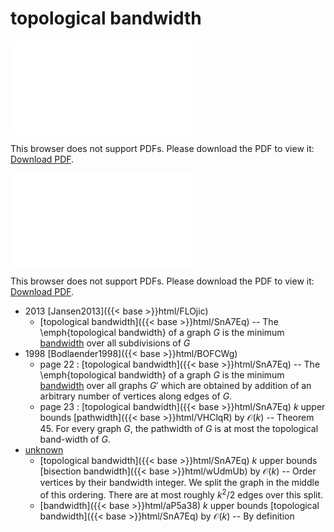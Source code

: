 # topological bandwidth




<object data="../local_SnA7Eq.pdf" type="application/pdf" width="100%" height="480px"><embed src="../local_SnA7Eq.pdf"><p>This browser does not support PDFs. Please download the PDF to view it: <a href="../local_SnA7Eq.pdf">Download PDF</a>.</p></embed></object>


<object data="../inclusions_SnA7Eq.pdf" type="application/pdf" width="100%" height="480px"><embed src="../inclusions_SnA7Eq.pdf"><p>This browser does not support PDFs. Please download the PDF to view it: <a href="../inclusions_SnA7Eq.pdf">Download PDF</a>.</p></embed></object>

* 2013 [Jansen2013]({{< base >}}html/FLOjic)
    * [topological bandwidth]({{< base >}}html/SnA7Eq) -- The \emph{topological bandwidth} of a graph $G$ is the minimum [bandwidth](../aP5a38) over all subdivisions of $G$
* 1998 [Bodlaender1998]({{< base >}}html/BOFCWg)
    * page 22 : [topological bandwidth]({{< base >}}html/SnA7Eq) -- The \emph{topological bandwidth} of a graph $G$ is the minimum [bandwidth](../aP5a38) over all graphs $G'$ which are obtained by addition of an arbitrary number of vertices along edges of $G$.
    * page 23 : [topological bandwidth]({{< base >}}html/SnA7Eq) $k$ upper bounds [pathwidth]({{< base >}}html/VHClqR) by $\mathcal O(k)$ -- Theorem 45. For every graph $G$, the pathwidth of $G$ is at most the topological band-width of $G$.
*  [unknown](#)
    * [topological bandwidth]({{< base >}}html/SnA7Eq) $k$ upper bounds [bisection bandwidth]({{< base >}}html/wUdmUb) by $\mathcal O(k)$ -- Order vertices by their bandwidth integer. We split the graph in the middle of this ordering. There are at most roughly $k^2/2$ edges over this split.
    * [bandwidth]({{< base >}}html/aP5a38) $k$ upper bounds [topological bandwidth]({{< base >}}html/SnA7Eq) by $\mathcal O(k)$ -- By definition